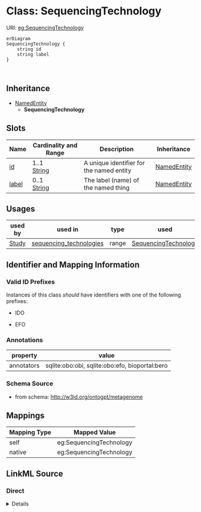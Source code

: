 # Class: SequencingTechnology



URI: [eg:SequencingTechnology](http://w3id.org/ontogpt/environmental-metagenome/SequencingTechnology)


```mermaid
erDiagram
SequencingTechnology {
    string id  
    string label  
}



```




## Inheritance
* [NamedEntity](NamedEntity.md)
    * **SequencingTechnology**



## Slots

| Name | Cardinality and Range | Description | Inheritance |
| ---  | --- | --- | --- |
| [id](id.md) | 1..1 <br/> [String](String.md) | A unique identifier for the named entity | [NamedEntity](NamedEntity.md) |
| [label](label.md) | 0..1 <br/> [String](String.md) | The label (name) of the named thing | [NamedEntity](NamedEntity.md) |





## Usages

| used by | used in | type | used |
| ---  | --- | --- | --- |
| [Study](Study.md) | [sequencing_technologies](sequencing_technologies.md) | range | [SequencingTechnology](SequencingTechnology.md) |






## Identifier and Mapping Information


### Valid ID Prefixes

Instances of this class *should* have identifiers with one of the following prefixes:

* IDO

* EFO






### Annotations

| property | value |
| --- | --- |
| annotators | sqlite:obo:obi, sqlite:obo:efo, bioportal:bero |



### Schema Source


* from schema: http://w3id.org/ontogpt/metagenome





## Mappings

| Mapping Type | Mapped Value |
| ---  | ---  |
| self | eg:SequencingTechnology |
| native | eg:SequencingTechnology |





## LinkML Source

<!-- TODO: investigate https://stackoverflow.com/questions/37606292/how-to-create-tabbed-code-blocks-in-mkdocs-or-sphinx -->

### Direct

<details>
```yaml
name: SequencingTechnology
id_prefixes:
- IDO
- EFO
annotations:
  annotators:
    tag: annotators
    value: sqlite:obo:obi, sqlite:obo:efo, bioportal:bero
from_schema: http://w3id.org/ontogpt/metagenome
rank: 1000
is_a: NamedEntity

```
</details>

### Induced

<details>
```yaml
name: SequencingTechnology
id_prefixes:
- IDO
- EFO
annotations:
  annotators:
    tag: annotators
    value: sqlite:obo:obi, sqlite:obo:efo, bioportal:bero
from_schema: http://w3id.org/ontogpt/metagenome
rank: 1000
is_a: NamedEntity
attributes:
  id:
    name: id
    annotations:
      prompt.skip:
        tag: prompt.skip
        value: 'true'
    description: A unique identifier for the named entity
    comments:
    - this is populated during the grounding and normalization step
    from_schema: http://w3id.org/ontogpt/metagenome
    rank: 1000
    identifier: true
    alias: id
    owner: SequencingTechnology
    domain_of:
    - NamedEntity
    - Publication
    range: string
  label:
    name: label
    annotations:
      owl:
        tag: owl
        value: AnnotationProperty, AnnotationAssertion
    description: The label (name) of the named thing
    from_schema: http://w3id.org/ontogpt/metagenome
    aliases:
    - name
    rank: 1000
    slot_uri: rdfs:label
    alias: label
    owner: SequencingTechnology
    domain_of:
    - NamedEntity
    range: string

```
</details>